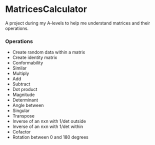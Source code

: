# MatricesCalculator
A project during my A-levels to help me understand matrices and their operations.

### Operations
- Create random data within a matrix
- Create identity matrix
- Conformability
- Similar
- Multiply
- Add
- Subtract
- Dot product
- Magnitude
- Determinant
- Angle between
- Singular
- Transpose
- Inverse of an nxn with 1/det outside
- Inverse of an nxn with 1/det within
- Cofactor
- Rotation between 0 and 180 degrees
